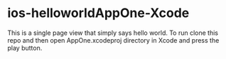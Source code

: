 # ios-helloworldAppOne-Xcode
This is a single page view that simply says hello world. To run clone this repo and then  open AppOne.xcodeproj directory in Xcode and press the play button.